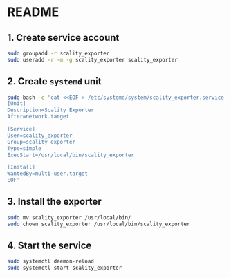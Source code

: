 # README

## 1. Create service account

```bash
sudo groupadd -r scality_exporter
sudo useradd -r -m -g scality_exporter scality_exporter
```

## 2. Create `systemd` unit

```bash
sudo bash -c 'cat <<EOF > /etc/systemd/system/scality_exporter.service
[Unit]
Description=Scality Exporter
After=network.target

[Service]
User=scality_exporter
Group=scality_exporter
Type=simple
ExecStart=/usr/local/bin/scality_exporter

[Install]
WantedBy=multi-user.target
EOF'
```

## 3. Install the exporter

```bash
sudo mv scality_exporter /usr/local/bin/
sudo chown scality_exporter /usr/local/bin/scality_exporter
```

## 4. Start the service

```bash
sudo systemctl daemon-reload
sudo systemctl start scality_exporter
```
